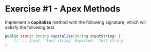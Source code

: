 # Exercise #1 - Apex Methods

Implement a __capitalize__ method with the following signature, which will satisfy the following test

```java
public static String capitalize(String inputString) {
	// ... Input: 'test string' Expected: 'Test string'
}
```